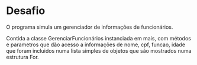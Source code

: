 # Desafio
O programa simula um gerenciador de informações de funcionários.

Contida a classe GerenciarFuncionários instanciada em mais, com métodos e parametros que dão acesso
a informações de nome, cpf, funcao, idade que foram incluidos numa lista simples de objetos que são mostrados 
numa estrutura For.

